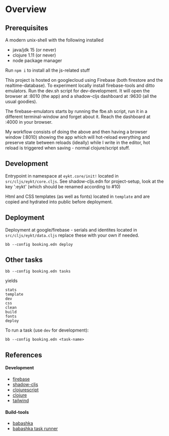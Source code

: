# Overview

## Prerequisites

A modern unix-shell with the following installed

- java/jdk 15 (or never)
- clojure 1.11 (or never)
- node package manager

Run `npm i` to install all the js-related stuff

This project is hosted on googlecloud using Firebase (both firestore and the
realtime-database). To experiment locally install firebase-tools and ditto
emulators. Run the dev.sh script for dev-development. It will open the browser
at :8010 (the app) and a shadow-cljs dashboard at :9630 (all the usual goodies).

The firebase-emulators starts by running the fbe.sh script, run it in a
different terminal-window and forget about it. Reach the dashboard at :4000 in
your browser.

My workflow consists of doing the above and then having a browser window (:8010)
showing the app which will hot-reload everything and preserve state between
reloads (ideally) while I write in the editor, hot reload is triggered when
saving - normal clojure/script stuff.

## Development

Entrypoint in namespace at `eykt.core/init!` located
in `src/cljs/eykt/core.cljs`. See shadow-cljs.edn for project-setup, look at the
key ':eykt' (which should be renamed according to #10)

Html and CSS templates (as well as fonts) located in `template` and are copied
and hydrated into public before deployment.

## Deployment

Deployment at google/firebase - serials and identites located
in `src/cljs/eykt/data.cljs` replace these with your own if needed.

```
bb --config booking.edn deploy
```

## Other tasks

```
bb --config booking.edn tasks
```

yields

```
stats
template
dev
css
clean
build
fonts
deploy
```

To run a task (use `dev` for development):

```
bb --config booking.edn <task-name>
```

## References

#### Development

- [firebase](https://firebase.google.com/)
- [shadow-cljs](https://shadow-cljs.github.io/docs/UsersGuide.html)
- [clojurescript](https://clojurescript.org/)
- [clojure](https://clojure.org/)
- [tailwind](https://tailwindcss.com/)

#### Build-tools

- [babashka](https://book.babashka.org/)
- [babashka task runner](https://book.babashka.org/#tasks)

